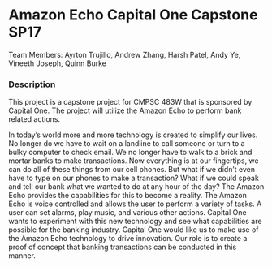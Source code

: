 # Amazon Echo Capital One Capstone SP17


Team Members:
Ayrton Trujillo, Andrew Zhang, Harsh Patel, Andy Ye, Vineeth Joseph, Quinn Burke

### Description
This project is a capstone project for CMPSC 483W that is sponsored by Capital One. The project will utilize the Amazon Echo to perform bank related actions.


In today’s world more and more technology is created to simplify our lives. No longer do we have to wait on a landline to call someone or turn to a bulky computer to check email. We no longer have to walk to a brick and mortar banks to make transactions. Now everything is at our fingertips, we can do all of these things from our cell phones. But what if we didn’t even have to type on our phones to make a transaction? What if we could speak and tell our bank what we wanted to do at any hour of the day? The Amazon Echo provides the capabilities for this to become a reality. The Amazon Echo is voice controlled and allows the user to perform a variety of tasks. A user can set alarms, play music, and various other actions. Capital One wants to experiment with this new technology and see what capabilities are possible for the banking industry.  Capital One would like us to make use of the Amazon Echo technology to drive innovation. Our role is to create a proof of concept that banking transactions can be conducted in this manner.
